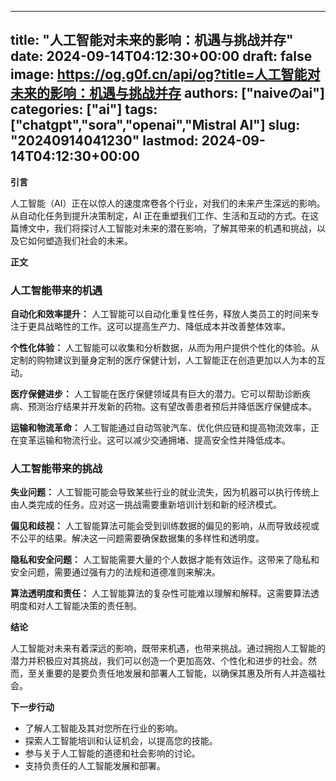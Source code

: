 
---
title: "人工智能对未来的影响：机遇与挑战并存"
date: 2024-09-14T04:12:30+00:00
draft: false
image: https://og.g0f.cn/api/og?title=人工智能对未来的影响：机遇与挑战并存
authors: ["naiveのai"]
categories: ["ai"]
tags: ["chatgpt","sora","openai","Mistral AI"]
slug: "20240914041230"
lastmod: 2024-09-14T04:12:30+00:00
---
**引言**

人工智能（AI）正在以惊人的速度席卷各个行业，对我们的未来产生深远的影响。从自动化任务到提升决策制定，AI 正在重塑我们工作、生活和互动的方式。在这篇博文中，我们将探讨人工智能对未来的潜在影响，了解其带来的机遇和挑战，以及它如何塑造我们社会的未来。

**正文**

### 人工智能带来的机遇

**自动化和效率提升：**
人工智能可以自动化重复性任务，释放人类员工的时间来专注于更具战略性的工作。这可以提高生产力、降低成本并改善整体效率。

**个性化体验：**
人工智能可以收集和分析数据，从而为用户提供个性化的体验。从定制的购物建议到量身定制的医疗保健计划，人工智能正在创造更加以人为本的互动。

**医疗保健进步：**
人工智能在医疗保健领域具有巨大的潜力。它可以帮助诊断疾病、预测治疗结果并开发新的药物。这有望改善患者预后并降低医疗保健成本。

**运输和物流革命：**
人工智能通过自动驾驶汽车、优化供应链和提高物流效率，正在变革运输和物流行业。这可以减少交通拥堵、提高安全性并降低成本。

### 人工智能带来的挑战

**失业问题：**
人工智能可能会导致某些行业的就业流失，因为机器可以执行传统上由人类完成的任务。应对这一挑战需要重新培训计划和新的经济模式。

**偏见和歧视：**
人工智能算法可能会受到训练数据的偏见的影响，从而导致歧视或不公平的结果。解决这一问题需要确保数据集的多样性和透明度。

**隐私和安全问题：**
人工智能需要大量的个人数据才能有效运作。这带来了隐私和安全问题，需要通过强有力的法规和道德准则来解决。

**算法透明度和责任：**
人工智能算法的复杂性可能难以理解和解释。这需要算法透明度和对人工智能决策的责任制。

**结论**

人工智能对未来有着深远的影响，既带来机遇，也带来挑战。通过拥抱人工智能的潜力并积极应对其挑战，我们可以创造一个更加高效、个性化和进步的社会。然而，至关重要的是要负责任地发展和部署人工智能，以确保其惠及所有人并造福社会。

**下一步行动**

* 了解人工智能及其对您所在行业的影响。
* 探索人工智能培训和认证机会，以提高您的技能。
* 参与关于人工智能的道德和社会影响的讨论。
* 支持负责任的人工智能发展和部署。